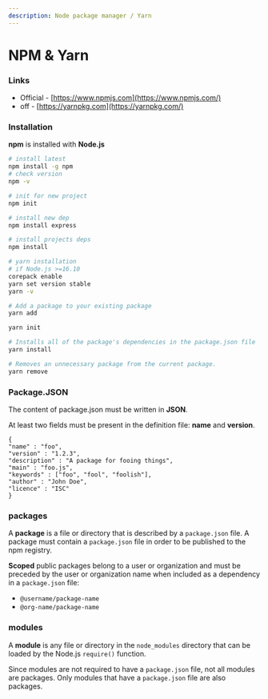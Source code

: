 ```yaml
---
description: Node package manager / Yarn
---
```


# NPM & Yarn

### Links

* Official - [https://www.npmjs.com](https://www.npmjs.com/)
* off - [https://yarnpkg.com](https://yarnpkg.com/)

### Installation

**npm** is installed with **Node.js**

```bash
# install latest
npm install -g npm
# check version
npm -v
```

```bash
# init for new project
npm init

# install new dep
npm install express

# install projects deps
npm install
```

```bash
# yarn installation
# if Node.js >=16.10
corepack enable
yarn set version stable
yarn -v

# Add a package to your existing package
yarn add

yarn init

# Installs all of the package's dependencies in the package.json file
yarn install

# Removes an unnecessary package from the current package.
yarn remove
```

### Package.JSON

The content of package.json must be written in **JSON**.

At least two fields must be present in the definition file: **name** and **version**.

```
{
"name" : "foo",
"version" : "1.2.3",
"description" : "A package for fooing things",
"main" : "foo.js",
"keywords" : ["foo", "fool", "foolish"],
"author" : "John Doe",
"licence" : "ISC"
} 
```

### packages <a href="#about-packages" id="about-packages"></a>

A **package** is a file or directory that is described by a `package.json` file. A package must contain a `package.json` file in order to be published to the npm registry.

**Scoped** public packages belong to a user or organization and must be preceded by the user or organization name when included as a dependency in a `package.json` file:

* `@username/package-name`
* `@org-name/package-name`

### modules <a href="#about-modules" id="about-modules"></a>

A **module** is any file or directory in the `node_modules` directory that can be loaded by the Node.js `require()` function.

Since modules are not required to have a `package.json` file, not all modules are packages. Only modules that have a `package.json` file are also packages.
